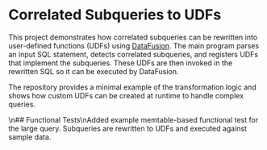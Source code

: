 # Correlated Subqueries to UDFs

This project demonstrates how correlated subqueries can be rewritten into
user-defined functions (UDFs) using [DataFusion](https://github.com/apache/arrow-datafusion).
The main program parses an input SQL statement, detects correlated subqueries,
and registers UDFs that implement the subqueries. These UDFs are then invoked
in the rewritten SQL so it can be executed by DataFusion.

The repository provides a minimal example of the transformation logic and shows
how custom UDFs can be created at runtime to handle complex queries.

\n## Functional Tests\nAdded example memtable-based functional test for the large query. Subqueries are rewritten to UDFs and executed against sample data.
